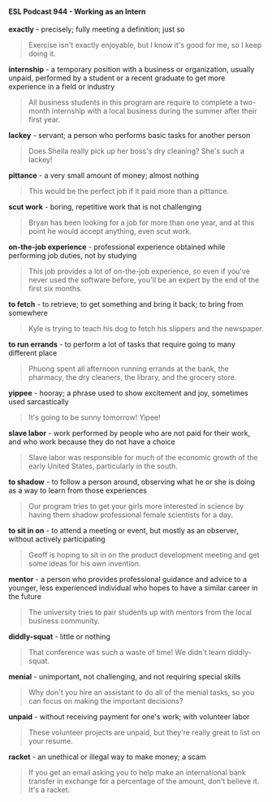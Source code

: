 #### ESL Podcast 944 - Working as an Intern

**exactly** - precisely; fully meeting a definition; just so

> Exercise isn't exactly enjoyable, but I know it's good for me, so I keep doing it.

**internship** - a temporary position with a business or organization, usually
unpaid, performed by a student or a recent graduate to get more experience in a
field or industry

> All business students in this program are require to complete a two-month
internship with a local business during the summer after their first year.

**lackey** - servant; a person who performs basic tasks for another person

> Does Sheila really pick up her boss's dry cleaning? She's such a lackey!

**pittance** - a very small amount of money; almost nothing

> This would be the perfect job if it paid more than a pittance.

**scut work** - boring, repetitive work that is not challenging

> Bryan has been looking for a job for more than one year, and at this point he
would accept anything, even scut work.

**on-the-job experience** - professional experience obtained while performing job
duties, not by studying

> This job provides a lot of on-the-job experience, so even if you've never used
the software before, you'll be an expert by the end of the first six months.

**to fetch** - to retrieve; to get something and bring it back; to bring from
somewhere

> Kyle is trying to teach his dog to fetch his slippers and the newspaper.

**to run errands** - to perform a lot of tasks that require going to many different
place

> Phuong spent all afternoon running errands at the bank, the pharmacy, the dry
cleaners, the library, and the grocery store.

**yippee** - hooray; a phrase used to show excitement and joy, sometimes used
sarcastically

> It's going to be sunny tomorrow! Yipee!

**slave labor** - work performed by people who are not paid for their work, and who
work because they do not have a choice

> Slave labor was responsible for much of the economic growth of the early
United States, particularly in the south.

**to shadow** - to follow a person around, observing what he or she is doing as a
way to learn from those experiences

> Our program tries to get your girls more interested in science by having them
shadow professional female scientists for a day.

**to sit in on** - to attend a meeting or event, but mostly as an observer, without
actively participating

> Geoff is hoping to sit in on the product development meeting and get some
ideas for his own invention.

**mentor** - a person who provides professional guidance and advice to a younger,
less experienced individual who hopes to have a similar career in the future

> The university tries to pair students up with mentors from the local business
community.

**diddly-squat** - little or nothing

> That conference was such a waste of time! We didn't learn diddly-squat.

**menial** - unimportant, not challenging, and not requiring special skills

> Why don't you hire an assistant to do all of the menial tasks, so you can focus
on making the important decisions?

**unpaid** - without receiving payment for one's work; with volunteer labor

> These volunteer projects are unpaid, but they're really great to list on your
resume.

**racket** - an unethical or illegal way to make money; a scam

> If you get an email asking you to help make an international bank transfer in
exchange for a percentage of the amount, don't believe it. It's a racket.

